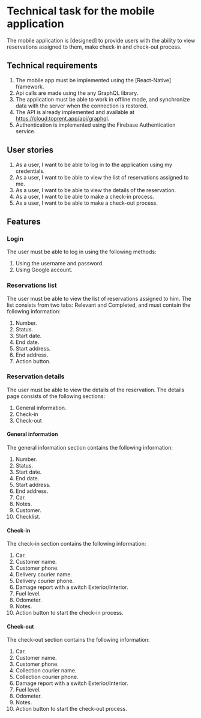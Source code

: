 # Technical task for the mobile application

The mobile application is [designed] to provide users with the ability to view reservations assigned to them, make check-in and check-out process.

## Technical requirements
1. The mobile app must be implemented using the [React-Native] framework.
2. Api calls are made using the any GraphQL library.
3. The application must be able to work in offline mode, and synchronize data with the server when the connection is restored.
4. The API is already implemented and available at https://cloud.toprent.app/api/graphql.
5. Authentication is implemented using the Firebase Authentication service.

## User stories
1. As a user, I want to be able to log in to the application using my credentials.
2. As a user, I want to be able to view the list of reservations assigned to me.
3. As a user, I want to be able to view the details of the reservation.
4. As a user, I want to be able to make a check-in process.
5. As a user, I want to be able to make a check-out process.

## Features

### Login
The user must be able to log in using the following methods:
1. Using the username and password.
2. Using Google account.

### Reservations list
The user must be able to view the list of reservations assigned to him.
The list consists from two tabs: Relevant and Completed, and must contain the following information:
1. Number.
2. Status.
3. Start date.
4. End date.
5. Start address.
6. End address.
7. Action button.

### Reservation details
The user must be able to view the details of the reservation.
The details page consists of the following sections:
1. General information.
2. Check-in
3. Check-out

#### General information
The general information section contains the following information:
1. Number.
2. Status.
3. Start date.
4. End date.
5. Start address.
6. End address.
7. Car.
8. Notes.
9. Customer.
10. Checklist.

#### Check-in
The check-in section contains the following information:
1. Car.
2. Customer name.
3. Customer phone.
4. Delivery courier name.
5. Delivery courier phone.
6. Damage report with a switch Exterior/Interior.
7. Fuel level.
8. Odometer.
9. Notes.
10. Action button to start the check-in process.

#### Check-out
The check-out section contains the following information:
1. Car.
2. Customer name.
3. Customer phone.
4. Collection courier name.
5. Collection courier phone.
6. Damage report with a switch Exterior/Interior.
7. Fuel level.
8. Odometer.
9. Notes.
10. Action button to start the check-out process.
